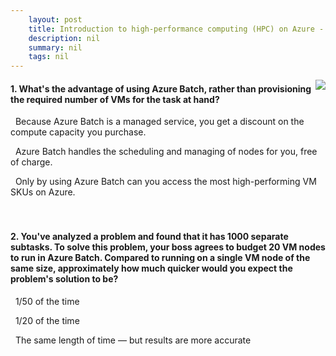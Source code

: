```yaml
---
    layout: post
    title: Introduction to high-performance computing (HPC) on Azure - Azure Batch
    description: nil
    summary: nil
    tags: nil
---
```



 <a target="_blank" href="https://docs.microsoft.com/en-us/learn/modules/intro-to-hpc/2-azure-batch/"><i class="fas fa-external-link-alt"></i> </a>
 <img align="right" src="https://docs.microsoft.com/en-us/learn/achievements/intro-to-hpc.svg">
####  1. What's the advantage of using Azure Batch, rather than provisioning the required number of VMs for the task at hand?


<i class='far fa-square'></i> &nbsp;&nbsp;Because Azure Batch is a managed service, you get a discount on the compute capacity you purchase.

<i class='fas fa-check-square' style='color: Dodgerblue;'></i> &nbsp;&nbsp;Azure Batch handles the scheduling and managing of nodes for you, free of charge.

<i class='far fa-square'></i> &nbsp;&nbsp;Only by using Azure Batch can you access the most high-performing VM SKUs on Azure.
<br />
<br />
<br />

####  2. You've analyzed a problem and found that it has 1000 separate subtasks. To solve this problem, your boss agrees to budget 20 VM nodes to run in Azure Batch. Compared to running on a single VM node of the same size, approximately how much quicker would you expect the problem's solution to be?


<i class='far fa-square'></i> &nbsp;&nbsp;1/50 of the time

<i class='fas fa-check-square' style='color: Dodgerblue;'></i> &nbsp;&nbsp;1/20 of the time

<i class='far fa-square'></i> &nbsp;&nbsp;The same length of time — but results are more accurate
<br />
<br />
<br />
